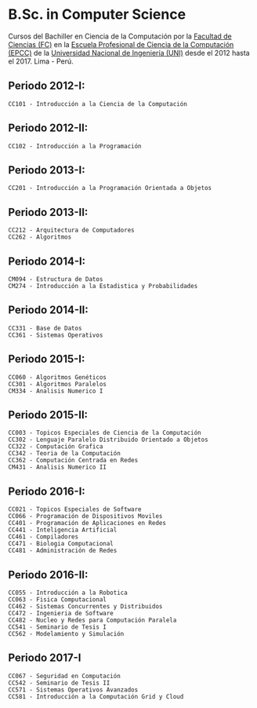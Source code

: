 # B.Sc. in Computer Science

Cursos del Bachiller en Ciencia de la Computación por la [Facultad de Ciencias (FC)](https://fc.uni.edu.pe/fc/) en la [Escuela Profesional de Ciencia de la Computación (EPCC)](https://fc.uni.edu.pe/fc/index.php/escuelas/ciencia-de-la-computacion) de la [Universidad Nacional de Ingeniería (UNI)](https://www.uni.edu.pe/) desde el 2012 hasta el 2017. Lima - Perú.

## Periodo 2012-I:

    CC101 - Introducción a la Ciencia de la Computación

## Periodo 2012-II:

    CC102 - Introducción a la Programación

## Periodo 2013-I:

    CC201 - Introducción a la Programación Orientada a Objetos

## Periodo 2013-II:

    CC212 - Arquitectura de Computadores
    CC262 - Algoritmos

## Periodo 2014-I:

    CM094 - Estructura de Datos
    CM274 - Introducción a la Estadistica y Probabilidades

## Periodo 2014-II:

    CC331 - Base de Datos
    CC361 - Sistemas Operativos

## Periodo 2015-I:

    CC060 - Algoritmos Genéticos
    CC301 - Algoritmos Paralelos
    CM334 - Analisis Numerico I

## Periodo 2015-II:

    CC003 - Topicos Especiales de Ciencia de la Computación
    CC302 - Lenguaje Paralelo Distribuido Orientado a Objetos
    CC322 - Computación Grafica
    CC342 - Teoria de la Computación
    CC362 - Computación Centrada en Redes
    CM431 - Analisis Numerico II

## Periodo 2016-I:

    CC021 - Topicos Especiales de Software
    CC066 - Programación de Dispositivos Moviles
    CC401 - Programación de Aplicaciones en Redes
    CC441 - Inteligencia Artificial
    CC461 - Compiladores
    CC471 - Biologia Computacional
    CC481 - Administración de Redes

## Periodo 2016-II:

    CC055 - Introducción a la Robotica
    CC063 - Fisica Computacional
    CC462 - Sistemas Concurrentes y Distribuidos
    CC472 - Ingenieria de Software
    CC482 - Nucleo y Redes para Computación Paralela
    CC541 - Seminario de Tesis I
    CC562 - Modelamiento y Simulación

## Periodo 2017-I

    CC067 - Seguridad en Computación
    CC542 - Seminario de Tesis II
    CC571 - Sistemas Operativos Avanzados
    CC581 - Introducción a la Computación Grid y Cloud

